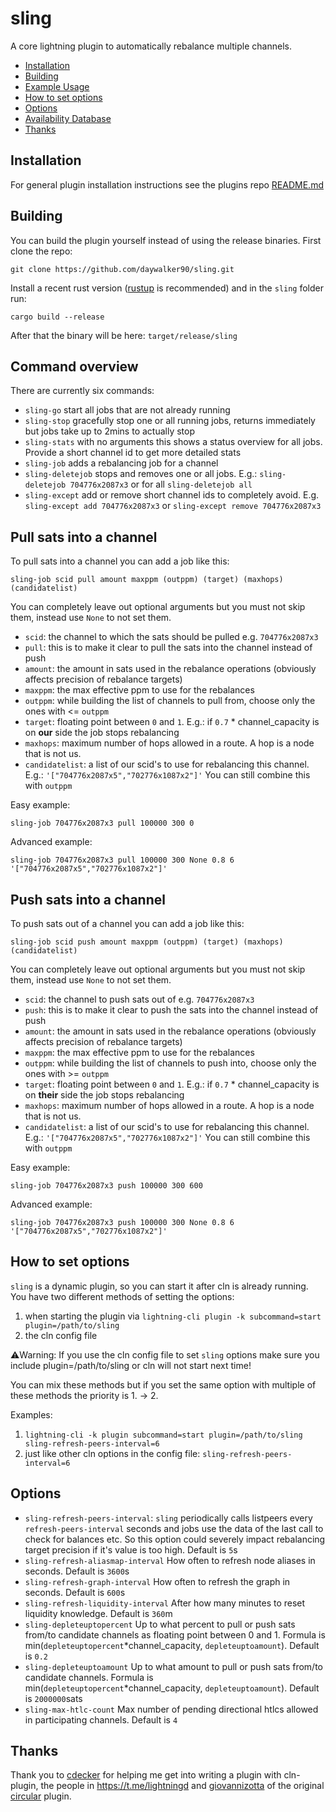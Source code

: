 # sling
A core lightning plugin to automatically rebalance multiple channels.

* [Installation](#installation)
* [Building](#building)
* [Example Usage](#example-usage)
* [How to set options](#how-to-set-options)
* [Options](#options)
* [Availability Database](#availability-database)
* [Thanks](#thanks)

## Installation
For general plugin installation instructions see the plugins repo [README.md](https://github.com/lightningd/plugins/blob/master/README.md#Installation)

## Building
You can build the plugin yourself instead of using the release binaries.
First clone the repo:

``git clone https://github.com/daywalker90/sling.git``

Install a recent rust version ([rustup](https://rustup.rs/) is recommended) and in the ``sling`` folder run:

``cargo build --release``

After that the binary will be here: ``target/release/sling``

## Command overview

There are currently six commands:
* ``sling-go`` start all jobs that are not already running
* ``sling-stop`` gracefully stop one or all running jobs, returns immediately but jobs take up to 2mins to actually stop
* ``sling-stats`` with no arguments this shows a status overview for all jobs. Provide a short channel id to get more detailed stats
* ``sling-job`` adds a rebalancing job for a channel
* ``sling-deletejob`` stops and removes one or all jobs. E.g.: ``sling-deletejob 704776x2087x3`` or for all ``sling-deletejob all``
* ``sling-except`` add or remove short channel ids to completely avoid. E.g. ``sling-except add 704776x2087x3`` or ``sling-except remove 704776x2087x3``

## Pull sats into a channel
To pull sats into a channel you can add a job like this:

``sling-job scid pull amount maxppm (outppm) (target) (maxhops) (candidatelist)``

You can completely leave out optional arguments but you must not skip them, instead use ``None`` to not set them.

* ``scid``: the channel to which the sats should be pulled e.g. ``704776x2087x3``
* ``pull``: this is to make it clear to pull the sats into the channel instead of push
* ``amount``: the amount in sats used in the rebalance operations (obviously affects precision of rebalance targets)
* ``maxppm``: the max effective ppm to use for the rebalances
* ``outppm``: while building the list of channels to pull from, choose only the ones with <= ``outppm``
* ``target``: floating point between ``0`` and ``1``. E.g.: if ``0.7`` * channel_capacity is on **our** side the job stops rebalancing
* ``maxhops``: maximum number of hops allowed in a route. A hop is a node that is not us.
* ``candidatelist``: a list of our scid's to use for rebalancing this channel. E.g.: ``'["704776x2087x5","702776x1087x2"]'`` You can still combine this with ``outppm``

Easy example:

``sling-job 704776x2087x3 pull 100000 300 0``

Advanced example:

``sling-job 704776x2087x3 pull 100000 300 None 0.8 6 '["704776x2087x5","702776x1087x2"]'``

## Push sats into a channel
To push sats out of a channel you can add a job like this:

``sling-job scid push amount maxppm (outppm) (target) (maxhops) (candidatelist)``

You can completely leave out optional arguments but you must not skip them, instead use ``None`` to not set them.

* ``scid``: the channel to push sats out of e.g. ``704776x2087x3``
* ``push``: this is to make it clear to push the sats into the channel instead of push
* ``amount``: the amount in sats used in the rebalance operations (obviously affects precision of rebalance targets)
* ``maxppm``: the max effective ppm to use for the rebalances
* ``outppm``: while building the list of channels to push into, choose only the ones with >= ``outppm``
* ``target``: floating point between ``0`` and ``1``. E.g.: if ``0.7`` * channel_capacity is on **their** side the job stops rebalancing
* ``maxhops``: maximum number of hops allowed in a route. A hop is a node that is not us.
* ``candidatelist``: a list of our scid's to use for rebalancing this channel. E.g.: ``'["704776x2087x5","702776x1087x2"]'`` You can still combine this with ``outppm``

Easy example:

``sling-job 704776x2087x3 push 100000 300 600``

Advanced example:

``sling-job 704776x2087x3 push 100000 300 None 0.8 6 '["704776x2087x5","702776x1087x2"]'``

## How to set options
``sling`` is a dynamic plugin, so you can start it after cln is already running. You have two different methods of setting the options:

1. when starting the plugin via ``lightning-cli plugin -k subcommand=start plugin=/path/to/sling``
2. the cln config file

:warning:Warning: If you use the cln config file to set ``sling`` options make sure you include plugin=/path/to/sling or cln will not start next time!

You can mix these methods but if you set the same option with multiple of these methods the priority is 1. -> 2.

Examples:
1. ``lightning-cli -k plugin subcommand=start plugin=/path/to/sling sling-refresh-peers-interval=6``
2. just like other cln options in the config file: ``sling-refresh-peers-interval=6``

## Options
* ``sling-refresh-peers-interval``: ``sling`` periodically calls listpeers every ``refresh-peers-interval`` seconds
and jobs use the data of the last call to check for balances etc. So this option could severely impact rebalancing target precision
if it's value is too high. Default is ``5``s
* ``sling-refresh-aliasmap-interval`` How often to refresh node aliases in seconds. Default is ``3600``s
* ``sling-refresh-graph-interval`` How often to refresh the graph in seconds. Default is ``600``s
* ``sling-refresh-liquidity-interval`` After how many minutes to reset liquidity knowledge. Default is ``360``m
* ``sling-depleteuptopercent`` Up to what percent to pull or push sats from/to candidate channels as floating point between 0 and 1. Formula is min(``depleteuptopercent``*channel_capacity, ``depleteuptoamount``). Default is ``0.2``
* ``sling-depleteuptoamount`` Up to what amount to pull or push sats from/to candidate channels. Formula is min(``depleteuptopercent``*channel_capacity, ``depleteuptoamount``). Default is ``2000000``sats
* ``sling-max-htlc-count`` Max number of pending directional htlcs allowed in participating channels. Default is ``4``

## Thanks
Thank you to [cdecker](https://github.com/cdecker) for helping me get into writing a plugin with cln-plugin, the people in https://t.me/lightningd and [giovannizotta](https://github.com/giovannizotta) of the original [circular](https://github.com/giovannizotta/circular) plugin.





















